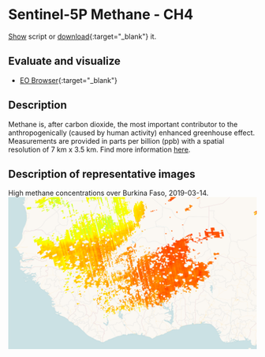 # Sentinel-5P Methane - CH4
<a href="#" id='togglescript'>Show</a> script or [download](script.js){:target="_blank"} it.
<div id='script_view' style="display:none">
{% highlight javascript %}
      {% include_relative script.js %}
{% endhighlight %}
</div>

## Evaluate and visualize
 - [EO Browser](https://sentinelshare.page.link/1dB5){:target="_blank"}   

## Description
Methane is, after carbon dioxide, the most important contributor to the anthropogenically (caused by human activity) enhanced greenhouse effect. Measurements are provided in parts per billion (ppb) with a spatial resolution of 7 km x 3.5 km.
Find more information [here](http://www.tropomi.eu/data-products/methane).

## Description of representative images

High methane concentrations over Burkina Faso, 2019-03-14.
![NO2 tropospheric column](fig/fig1.png)


